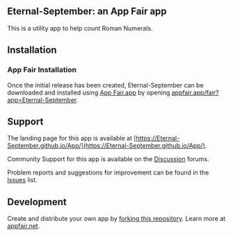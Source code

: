 ## Eternal-September: an App Fair app

This is a utility app to help count Roman Numerals.

## Installation

### App Fair Installation

Once the initial release has been created,
Eternal-September can be downloaded and installed using
[App Fair.app](https://www.appfair.app)
by opening
[appfair.app/fair?app=Eternal-September](https://appfair.app/fair?app=Eternal-September).

## Support

The landing page for this app is available at
[https://Eternal-September.github.io/App/](https://Eternal-September.github.io/App/).

Community Support for this app is available on the
[Discussion](../../discussions) forums.

Problem reports and suggestions for improvement can be found in the
[Issues](../../issues) list.

## Development

Create and distribute your own app by
[forking this repository](../../fork).
Learn more at [appfair.net](https://appfair.net).
